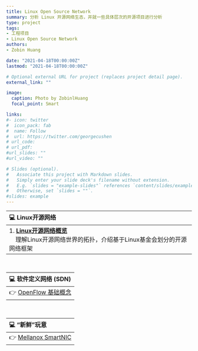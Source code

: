 ```yaml
---
title: Linux Open Source Network
summary: 分析 Linux 开源网络生态，并就一些具体层次的开源项目进行分析
type: project
tags: 
- 工程项目
- Linux Open Source Network
authors:
- Zobin Huang

date: "2021-04-18T00:00:00Z"
lastmod: "2021-04-18T00:00:00Z"

# Optional external URL for project (replaces project detail page).
external_link: ""

image:
  caption: Photo by ZobinlHuang
  focal_point: Smart

links:
#- icon: twitter
#  icon_pack: fab
#  name: Follow
#  url: https://twitter.com/georgecushen
# url_code: 
# url_pdf: 
#url_slides: ""
#url_video: ""

# Slides (optional).
#   Associate this project with Markdown slides.
#   Simply enter your slide deck's filename without extension.
#   E.g. `slides = "example-slides"` references `content/slides/example-slides.md`.
#   Otherwise, set `slides = ""`.
#slides: example
---
```


<head>
    <style>
        img{margin-left: 10px;}
        img{margin-right: 20px;}
        .post_fs14_ws0{font-size: 18px; word-spacing:0px;}
    </style>
</head>

<body>

<div class="post_fs14_ws0">

|<b>💻 Linux开源网络</b>|
|:-|
|1. [<b>Linux开源网络概览</b>](https://neth-lab.netlify.app/publication/21-4-18-Cloud_Network/) <br> &nbsp;&nbsp;&nbsp;&nbsp;理解Linux开源网络世界的拓扑，介绍基于Linux基金会划分的开源网络框架|
</div>

<br>

<div class="post_fs14_ws0">

|<b>💻 软件定义网络 (SDN)</b>|
|:-|
|👉 [OpenFlow 基础概念](https://neth-lab.netlify.app/publication/21-4-18-SDN/)|
</div>

<br>

<div class="post_fs14_ws0">

|<b>💻 “新鲜”玩意</b>|
|:-|
|👉 [Mellanox SmartNIC](https://neth-lab.netlify.app/publication/21-4-18-Mellanox_SmartNIC/)|
</div>

</body>